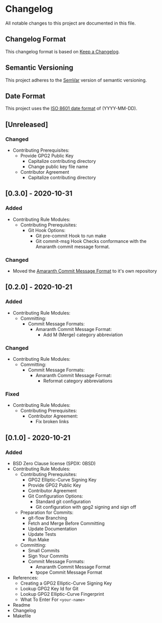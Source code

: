 # Changelog

All notable changes to this project are documented in this file.

## Changelog Format

This changelog format is based on [Keep a Changelog][changelog].

[changelog]: <https://web.archive.org/web/20201014163139/https://keepachangelog.com/en/1.0.0/>

## Semantic Versioning

This project adheres to the [SemVar][semvar] version of semantic
versioning.

[semvar]: <https://web.archive.org/web/20201009135328/https://semver.org/>

## Date Format

This project uses the [ISO 8601 date format][iso] of (YYYY-MM-DD).

[iso]: <https://web.archive.org/web/20201012024406/https://www.iso.org/iso-8601-date-and-time-format.html>

## [Unreleased]

### Changed

- Contributing Prerequisites:
    - Provide GPG2 Public Key
        - Capitalize contributing directory
        - Change public key file name
    - Contributor Agreement
	    - Capitalize contributing directory

## [0.3.0] - 2020-10-31

### Added

- Contributing Rule Modules:
    - Contributing Prerequisites:
        - Git Hook Options:
            - Git pre-commit Hook to run make
            - Git commit-msg Hook
                Checks conformance with the Amaranth commit message format.

### Changed

- Moved the [Amaranth Commit Message Format][amaranth] to it's own repository

[amaranth]: <https://github.com/sean-hut/amaranth-commit-message-format>

## [0.2.0] - 2020-10-21

### Added

- Contributing Rule Modules:
    - Committing:
        - Commit Message Formats:
            - Amaranth Commit Message Format:
                - Add M (Merge) category abbreviation

### Changed
- Contributing Rule Modules:
    - Committing:
        - Commit Message Formats:
            - Amaranth Commit Message Format:
                - Reformat category abbreviations

### Fixed

- Contributing Rule Modules:
    - Contributing Prerequisites:
        - Contributor Agreement:
            - Fix broken links

## [0.1.0] - 2020-10-21

### Added

- BSD Zero Clause license (SPDX: 0BSD)
- Contributing Rule Modules:
    - Contributing Prerequisites:
        - GPG2 Elliptic-Curve Signing Key
        - Provide GPG2 Public Key
        - Contributor Agreement
        - Git Configuration Options:
            - Standard git configuration
            - Git configuration with gpg2 signing and sign off
    - Preparation for Commits:
        - git-flow Branching
        - Fetch and Merge Before Committing
        - Update Documentation
        - Update Tests
        - Run Make
    - Committing:
        - Small Commits
        - Sign Your Commits
        - Commit Message Formats:
            - Amaranth Commit Message Format
            - tpope Commit Message Format
- References:
    - Creating a GPG2 Elliptic-Curve Signing Key
    - Lookup GPG2 Key Id for Git
    - Lookup GPG2 Elliptic-Curve Fingerprint
    - What To Enter For `<your-name>`
- Readme
- Changelog
- Makefile
